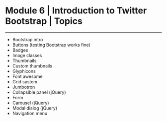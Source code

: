 # Module 6 | Introduction to Twitter Bootstrap | Topics
-------------------------------------------------------

- Bootstrap intro
- Buttons (testing Bootstrap works fine)
- Badges
- Image classes
- Thumbnails
- Custom thumbnails
- Glyphicons
- Font awesome
- Grid system
- Jumbotron
- Collapsible panel (jQuery)
- Form
- Carousel (jQuery)
- Modal dialog (jQuery)
- Navigation menu
